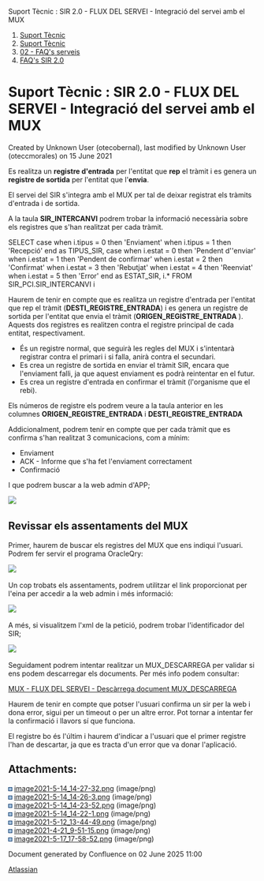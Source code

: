 Suport Tècnic : SIR 2.0 - FLUX DEL SERVEI - Integració del servei amb el MUX  

1.  [Suport Tècnic](index.html)
2.  [Suport Tècnic](13893782.html)
3.  [02 - FAQ's serveis](26313393.html)
4.  [FAQ's SIR 2.0](41523073.html)

Suport Tècnic : SIR 2.0 - FLUX DEL SERVEI - Integració del servei amb el MUX
============================================================================

Created by Unknown User (otecobernal), last modified by Unknown User (oteccmorales) on 15 June 2021

Es realitza un **registre d'entrada** per l'entitat que **rep** el tràmit i es genera un **registre de sortida** per l'entitat que l'**envia**.

  

El servei del SIR s'integra amb el MUX per tal de deixar registrat els tràmits d'entrada i de sortida.

A la taula **SIR\_INTERCANVI** podrem trobar la informació necessària sobre els registres que s'han realitzat per cada tràmit.

SELECT case
         when i.tipus = 0 then
          'Enviament'
         when i.tipus = 1 then
          'Recepció'
       end as TIPUS\_SIR,
       case
         when i.estat = 0 then
          'Pendent d''enviar'
         when i.estat = 1 then
          'Pendent de confirmar'
         when i.estat = 2 then
          'Confirmat'
         when i.estat = 3 then
          'Rebutjat'
         when i.estat = 4 then
          'Reenviat'
         when i.estat = 5 then
          'Error'
       end as ESTAT\_SIR,
       i.\*
  FROM SIR\_PCI.SIR\_INTERCANVI i

  

Haurem de tenir en compte que es realitza un registre d'entrada per l'entitat que rep el tràmit (**DESTI\_REGISTRE\_ENTRADA**) i es genera un registre de sortida per l'entitat que envia el tràmit (**ORIGEN\_REGISTRE\_ENTRADA** ). Aquests dos registres es realitzen contra el registre principal de cada entitat, respectivament.

*   És un registre normal, que seguirà les regles del MUX i s'intentarà registrar contra el primari i si falla, anirà contra el secundari.
*   Es crea un registre de sortida en enviar el tràmit SIR, encara que l'enviament falli, ja que aquest enviament es podrà reintentar en el futur.
*   Es crea un registre d'entrada en confirmar el tràmit (l'organisme que el rebi).

  

Els números de registre els podrem veure a la taula anterior en les columnes **ORIGEN\_REGISTRE\_ENTRADA** i **DESTI\_REGISTRE\_ENTRADA**

Addicionalment, podrem tenir en compte que per cada tràmit que es confirma s'han realitzat 3 comunicacions, com a mínim:

*   Enviament
*   ACK - Informe que s'ha fet l'enviament correctament
*   Confirmació

I que podrem buscar a la web admin d'APP;

**![](attachments/41523233/41523240.png)**

  

**Revissar els assentaments del MUX**
-------------------------------------

Primer, haurem de buscar els registres del MUX que ens indiqui l'usuari. Podrem fer servir el programa OracleQry:

![](attachments/41523233/41523236.png)

  

Un cop trobats els assentaments, podrem utilitzar el link proporcionat per l'eina per accedir a la web admin i més informació:

![](attachments/41523233/41523235.png)

  

A més, si visualitzem l'xml de la petició, podrem trobar l'identificador del SIR;

![](attachments/41523233/41523234.png)

  

Seguidament podrem intentar realitzar un MUX\_DESCARREGA per validar si ens podem descarregar els documents. Per més info podem consultar:

[MUX - FLUX DEL SERVEI - Descàrrega document MUX\_DESCARREGA](26313368.html)

Haurem de tenir en compte que potser l'usuari confirma un sir per la web i dona error, sigui per un timeout o per un altre error. Pot tornar a intentar fer la confirmació i llavors sí que funciona.

El registre bo és l'últim i haurem d'indicar a l'usuari que el primer registre l'han de descartar, ja que es tracta d'un error que va donar l'aplicació.

  

  

  

  

Attachments:
------------

![](images/icons/bullet_blue.gif) [image2021-5-14\_14-27-32.png](attachments/41523233/41523234.png) (image/png)  
![](images/icons/bullet_blue.gif) [image2021-5-14\_14-26-3.png](attachments/41523233/41523235.png) (image/png)  
![](images/icons/bullet_blue.gif) [image2021-5-14\_14-23-52.png](attachments/41523233/41523236.png) (image/png)  
![](images/icons/bullet_blue.gif) [image2021-5-14\_14-22-1.png](attachments/41523233/41523237.png) (image/png)  
![](images/icons/bullet_blue.gif) [image2021-5-12\_13-44-49.png](attachments/41523233/41523238.png) (image/png)  
![](images/icons/bullet_blue.gif) [image2021-4-21\_9-51-15.png](attachments/41523233/41523239.png) (image/png)  
![](images/icons/bullet_blue.gif) [image2021-5-17\_17-58-52.png](attachments/41523233/41523240.png) (image/png)  

Document generated by Confluence on 02 June 2025 11:00

[Atlassian](http://www.atlassian.com/)
